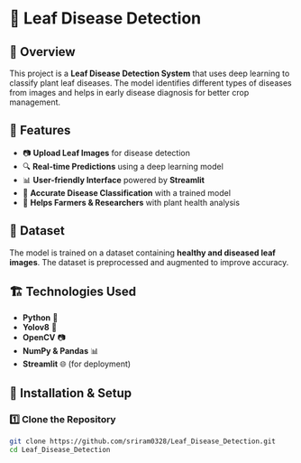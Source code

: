 # 🌿 Leaf Disease Detection  


## 📌 Overview  
This project is a **Leaf Disease Detection System** that uses deep learning to classify plant leaf diseases. The model identifies different types of diseases from images and helps in early disease diagnosis for better crop management.  

## 🚀 Features  
- 📷 **Upload Leaf Images** for disease detection  
- 🔍 **Real-time Predictions** using a deep learning model  
- 📊 **User-friendly Interface** powered by **Streamlit**  
- 📌 **Accurate Disease Classification** with a trained model  
- 🌱 **Helps Farmers & Researchers** with plant health analysis  

## 📂 Dataset  
The model is trained on a dataset containing **healthy and diseased leaf images**. The dataset is preprocessed and augmented to improve accuracy.  

## 🏗️ Technologies Used  
- **Python** 🐍  
- **Yolov8** 🤖  
- **OpenCV** 📷  
- **NumPy & Pandas** 📊  
- **Streamlit** 🌐 (for deployment)  

## 🔧 Installation & Setup  

### 1️⃣ Clone the Repository  
```bash
git clone https://github.com/sriram0328/Leaf_Disease_Detection.git
cd Leaf_Disease_Detection
